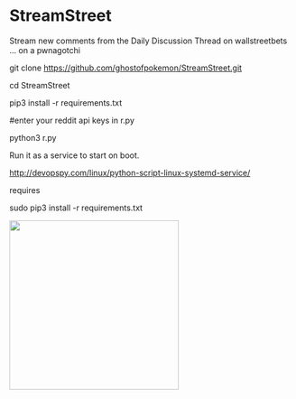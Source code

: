 # StreamStreet

Stream new comments from the Daily Discussion Thread on wallstreetbets ... on a pwnagotchi

git clone https://github.com/ghostofpokemon/StreamStreet.git

cd StreamStreet

pip3 install -r requirements.txt

#enter your reddit api keys in r.py

python3 r.py


Run it as a service to start on boot.

http://devopspy.com/linux/python-script-linux-systemd-service/

requires

sudo pip3 install -r requirements.txt


<img src="https://i.imgur.com/EU1L1Vo.gif" width="300">
